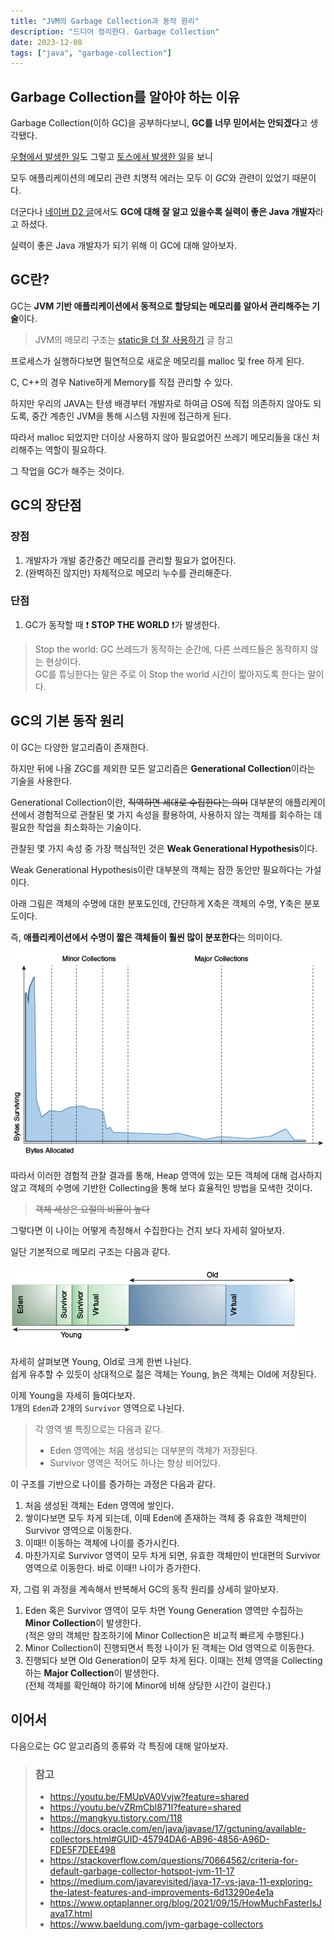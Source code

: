 ```yaml
---
title: "JVM의 Garbage Collection과 동작 원리"
description: "드디어 정리한다. Garbage Collection"
date: 2023-12-08
tags: ["java", "garbage-collection"]
---
```


## Garbage Collection를 알아야 하는 이유

Garbage Collection(이하 GC)을 공부하다보니, **GC를 너무 믿어서는 안되겠다**고 생각됐다.

[우형에서 발생한 일](https://techblog.woowahan.com/2628/)도 그렇고 [토스에서 발생한 일](https://www.youtube.com/watch?v=w4fWgLgop5U)을 보니

모두 애플리케이션의 메모리 관련 치명적 에러는 모두 이 *GC*와 관련이 있었기 때문이다.

더군다나 [네이버 D2 글](https://d2.naver.com/helloworld/1329)에서도 **GC에 대해 잘 알고 있을수록 실력이 좋은 Java 개발자**라고 하셨다.

실력이 좋은 Java 개발자가 되기 위해 이 GC에 대해 알아보자.

## GC란?

GC는 **JVM 기반 애플리케이션에서 동적으로 할당되는 메모리를 알아서 관리해주는 기술**이다.

> JVM의 메모리 구조는 [static을 더 잘 사용하기](https://kdkdhoho.github.io/static-with-memory-structure/) 글 참고

프로세스가 실행하다보면 필연적으로 새로운 메모리를 malloc 및 free 하게 된다.

C, C++의 경우 Native하게 Memory를 직접 관리할 수 있다.

하지만 우리의 JAVA는 탄생 배경부터 개발자로 하여금 OS에 직접 의존하지 않아도 되도록, 중간 계층인 JVM을 통해 시스템 자원에 접근하게 된다.

따라서 malloc 되었지만 더이상 사용하지 않아 필요없어진 쓰레기 메모리들을 대신 처리해주는 역할이 필요하다.

그 작업을 GC가 해주는 것이다.

## GC의 장단점

### 장점

1. 개발자가 개발 중간중간 메모리를 관리할 필요가 없어진다.
2. (완벽하진 않지만) 자체적으로 메모리 누수를 관리해준다.

### 단점

1. GC가 동작할 때 ❗️ **STOP THE WORLD** ❗️가 발생한다.
> Stop the world: GC 쓰레드가 동작하는 순간에, 다른 쓰레드들은 동작하지 않는 현상이다.<br>
> GC를 튜닝한다는 말은 주로 이 Stop the world 시간이 짧아지도록 한다는 말이다.

## GC의 기본 동작 원리

이 GC는 다양한 알고리즘이 존재한다.

하지만 뒤에 나올 ZGC를 제외한 모든 알고리즘은 **Generational Collection**이라는 기술을 사용한다.

Generational Collection이란, ~~직역하면 세대로 수집한다는 의미~~ 대부분의 애플리케이션에서 경험적으로 관찰된 몇 가지 속성을 활용하여, 사용하지 않는 객체를 회수하는 데 필요한 작업을 최소화하는 기술이다.

관찰된 몇 가지 속성 중 가장 핵심적인 것은 **Weak Generational Hypothesis**이다.

Weak Generational Hypothesis이란 대부분의 객체는 잠깐 동안만 필요하다는 가설이다.

아래 그림은 객체의 수명에 대한 분포도인데, 간단하게 X축은 객체의 수명, Y축은 분포도이다.

즉, **애플리케이션에서 수명이 짧은 객체들이 훨씬 많이 분포한다**는 의미이다.

![객체의 수명에 대한 분포도](distribution_for_lifetimes_of_objects.png)

따라서 이러한 경험적 관찰 결과를 통해, Heap 영역에 있는 모든 객체에 대해 검사하지 않고 객체의 수명에 기반한 Collecting을 통해 보다 효율적인 방법을 모색한 것이다.

> ~~객체 세상은 요절의 비율이 높다~~

그렇다면 이 나이는 어떻게 측정해서 수집한다는 건지 보다 자세히 알아보자.

일단 기본적으로 메모리 구조는 다음과 같다.

![Serial GC의 기본적인 메모리 공간](default_arrangement_of_generations_int_the_serial_collector.png)

자세히 살펴보면 Young, Old로 크게 한번 나뉜다.<br>
쉽게 유추할 수 있듯이 상대적으로 젊은 객체는 Young, 늙은 객체는 Old에 저장된다.

이제 Young을 자세히 들여다보자.<br>
1개의 `Eden`과 2개의 `Survivor` 영역으로 나뉜다.

> 각 영역 별 특징으로는 다음과 같다.
> - Eden 영역에는 처음 생성되는 대부분의 객체가 저장된다.
> - Survivor 영역은 적어도 하나는 항상 비어있다.

이 구조를 기반으로 나이를 증가하는 과정은 다음과 같다.

1. 처음 생성된 객체는 Eden 영역에 쌓인다.
2. 쌓이다보면 모두 차게 되는데, 이때 Eden에 존재하는 객체 중 유효한 객체만이 Survivor 영역으로 이동한다.
3. 이때!! 이동하는 객체에 나이를 증가시킨다.
4. 마찬가지로 Survivor 영역이 모두 차게 되면, 유효한 객체만이 반대편의 Survivor 영역으로 이동한다. 바로 이때!! 나이가 증가한다.

자, 그럼 위 과정을 계속해서 반복해서 GC의 동작 원리를 상세히 알아보자.

1. Eden 혹은 Survivor 영역이 모두 차면 Young Generation 영역만 수집하는 **Minor Collection**이 발생한다.<br>
   (적은 양의 객체만 참조하기에 Minor Collection은 비교적 빠르게 수행된다.)
2. Minor Collection이 진행되면서 특정 나이가 된 객체는 Old 영역으로 이동한다.
3. 진행되다 보면 Old Generation이 모두 차게 된다. 이때는 전체 영역을 Collecting하는 **Major Collection**이 발생한다.<br>
   (전체 객체를 확인해야 하기에 Minor에 비해 상당한 시간이 걸린다.)

## 이어서

다음으로는 GC 알고리즘의 종류와 각 특징에 대해 알아보자.

> ### 참고
> - https://youtu.be/FMUpVA0Vvjw?feature=shared <br>
> - https://youtu.be/vZRmCbl871I?feature=shared <br>
> - https://mangkyu.tistory.com/118 <br>
> - https://docs.oracle.com/en/java/javase/17/gctuning/available-collectors.html#GUID-45794DA6-AB96-4856-A96D-FDE5F7DEE498 <br>
> - https://stackoverflow.com/questions/70664562/criteria-for-default-garbage-collector-hotspot-jvm-11-17 <br>
> - https://medium.com/javarevisited/java-17-vs-java-11-exploring-the-latest-features-and-improvements-6d13290e4e1a <br>
> - https://www.optaplanner.org/blog/2021/09/15/HowMuchFasterIsJava17.html <br>
> - https://www.baeldung.com/jvm-garbage-collectors <br>
